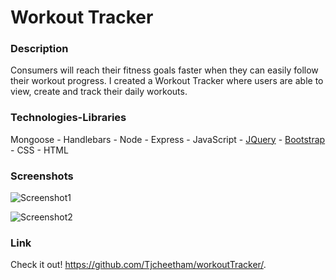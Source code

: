 # Workout Tracker

### Description
Consumers will reach their fitness goals faster when they can easily follow their workout progress. I created a Workout Tracker where users are able to view, create and track their daily workouts.


### Technologies-Libraries
Mongoose - Handlebars - Node - Express - JavaScript - [JQuery](https://code.jquery.com/jquery-3.3.1.slim.min.js) - [Bootstrap](https://getbootstrap.com/) - CSS - HTML

### Screenshots

![Screenshot1](assets/images/2019-10-24(1).png)

![Screenshot2](assets/images/2019-10-24(2).png)

### Link
Check it out!
https://github.com/Tjcheetham/workoutTracker/.
